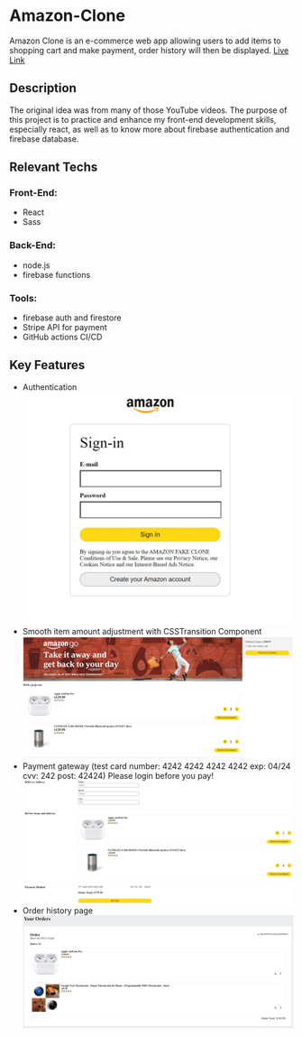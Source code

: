 # Amazon-Clone

Amazon Clone is an e-commerce web app allowing users to add items to shopping cart and make payment, order history will then be displayed. [Live Link](https://clone-591e6.web.app/)

## Description

The original idea was from many of those YouTube videos.
The purpose of this project is to practice and enhance my front-end development skills, especially react, as well as
to know more about firebase authentication and firebase database.

## Relevant Techs

### Front-End:

- React
- Sass

### Back-End:

- node.js
- firebase functions

### Tools:

- firebase auth and firestore
- Stripe API for payment
- GitHub actions CI/CD

## Key Features

- Authentication
  ![Auth](src/img/Auth.JPG)
- Smooth item amount adjustment with CSSTransition Component
  ![Cart](src/img/shopping_cart.JPG)
- Payment gateway (test card number: 4242 4242 4242 4242 exp: 04/24 cvv: 242 post: 42424) Please login before you pay!
  ![Payment](src/img/payment_page.JPG)
- Order history page
  ![Order](src/img/order_history_page.JPG)

